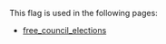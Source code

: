 This flag is used in the following pages:
 - [free_council_elections](../events/free_council_elections.md)
